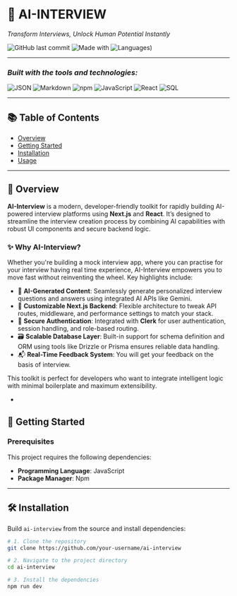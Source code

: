 # 🚀 AI-INTERVIEW

*Transform Interviews, Unlock Human Potential Instantly*

![GitHub last commit](https://img.shields.io/github/last-commit/deadmoont/ai-interview)
![Made with](https://img.shields.io/badge/made%20with-JavaScript-blue.svg)
![Languages](https://img.shields.io/github/languages/count/deadmoont/ai-interview))

---

### *Built with the tools and technologies:*

![JSON](https://img.shields.io/badge/-JSON-black?logo=json&style=flat)
![Markdown](https://img.shields.io/badge/-Markdown-000?logo=markdown)
![npm](https://img.shields.io/badge/-npm-CB3837?logo=npm&logoColor=white)
![JavaScript](https://img.shields.io/badge/-JavaScript-F7DF1E?logo=javascript&logoColor=black)
![React](https://img.shields.io/badge/-React-61DAFB?logo=react&logoColor=black)
![SQL](https://img.shields.io/badge/-SQL-4479A1?logo=mysql&logoColor=white)


---

## 📚 Table of Contents

- [Overview](#overview)
- [Getting Started](#getting-started)
- [Installation](#installation)
- [Usage](#usage)
---

## 📖 Overview

**AI-Interview** is a modern, developer-friendly toolkit for rapidly building AI-powered interview platforms using **Next.js** and **React**. It’s designed to streamline the interview creation process by combining AI capabilities with robust UI components and secure backend logic.

### ✨ Why AI-Interview?

Whether you're building a mock interview app, where you can practise for your interview having real time experience, AI-Interview empowers you to move fast without reinventing the wheel. Key highlights include:

- 🧠 **AI-Generated Content**: Seamlessly generate personalized interview questions and answers using integrated AI APIs like Gemini.
- 🔧 **Customizable Next.js Backend**: Flexible architecture to tweak API routes, middleware, and performance settings to match your stack.
- 🔐 **Secure Authentication**: Integrated with **Clerk** for user authentication, session handling, and role-based routing.
- 🗃️ **Scalable Database Layer**: Built-in support for schema definition and ORM using tools like Drizzle or Prisma ensures reliable data handling.
- 📬 **Real-Time Feedback System**: You will get your feedback on the basis of interview.

This toolkit is perfect for developers who want to integrate intelligent logic with minimal boilerplate and maximum extensibility.

- 

## 🚀 Getting Started

### Prerequisites

This project requires the following dependencies:

- **Programming Language**: JavaScript  
- **Package Manager**: Npm

---

## 🛠️ Installation

Build `ai-interview` from the source and install dependencies:

```bash
# 1. Clone the repository
git clone https://github.com/your-username/ai-interview

# 2. Navigate to the project directory
cd ai-interview

# 3. Install the dependencies
npm run dev
